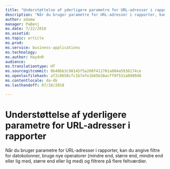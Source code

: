 ```yaml
---
title: "Understøttelse af yderligere parametre for URL-adresser i rapporter"
description: "Når du bruger parametre for URL-adresser i rapporter, kan du angive filtre for datokolonner, bruge nye operatorer og filtrere på flere feltværdier"
author: adamw
manager: PaBenj
ms.date: 7/22/2018
ms.assetid: 
ms.topic: article
ms.prod: 
ms.service: business-applications
ms.technology: 
ms.author: HaydnR
audience: 
ms.translationtype: HT
ms.sourcegitcommit: 0b40bb3c98145f5a260f412701a884a5936174ce
ms.openlocfilehash: af2c0650cfc1b7efe1b65b38acff9f531a0989d8
ms.contentlocale: da-dk
ms.lasthandoff: 07/18/2018

---
```

# <a name="additional-report-url-parameter-support"></a>Understøttelse af yderligere parametre for URL-adresser i rapporter

Når du bruger parametre for URL-adresser i rapporter, kan du angive filtre for datokolonner, bruge nye operatorer (mindre end, større end, mindre end eller lig med, større end eller lig med) og filtrere på flere feltværdier.

